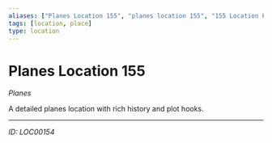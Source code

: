 ```yaml
---
aliases: ["Planes Location 155", "planes location 155", "155 Location Planes"]
tags: [location, place]
type: location
---
```


# Planes Location 155

*Planes*

A detailed planes location with rich history and plot hooks.

---
*ID: LOC00154*